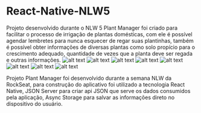 # React-Native-NLW5
Projeto desenvolvido durante o NLW 5
Plant Manager foi criado para facilitar o processo de irrigação de plantas domésticas, com ele é possível agendar lembretes para nunca esquecer de regar suas plantinhas, também é possível obter informações de diversas plantas como solo propício para o crescimento adequado, quantidade de vezes que a planta deve ser regada e outras informações.
![alt text](https://github.com/BrunoMeirel3s/React-Native-NLW5/blob/main/plantmanager/imagens%20do%20projeto/split%20screen.JPG)
![alt text](https://github.com/BrunoMeirel3s/React-Native-NLW5/blob/main/plantmanager/imagens%20do%20projeto/tela%201.JPG)
![alt text](https://github.com/BrunoMeirel3s/React-Native-NLW5/blob/main/plantmanager/imagens%20do%20projeto/tela%202.JPG)
![alt text](https://github.com/BrunoMeirel3s/React-Native-NLW5/blob/main/plantmanager/imagens%20do%20projeto/tela%203.JPG)
![alt text](https://github.com/BrunoMeirel3s/React-Native-NLW5/blob/main/plantmanager/imagens%20do%20projeto/tela%204.JPG)
![alt text](https://github.com/BrunoMeirel3s/React-Native-NLW5/blob/main/plantmanager/imagens%20do%20projeto/tela%205.JPG)
![alt text](https://github.com/BrunoMeirel3s/React-Native-NLW5/blob/main/plantmanager/imagens%20do%20projeto/tela%206.JPG)
![alt text](https://github.com/BrunoMeirel3s/React-Native-NLW5/blob/main/plantmanager/imagens%20do%20projeto/tela%207.JPG)



Projeto Plant Manager foi desenvolvido durante a semana NLW da RockSeat, para construção do aplicativo foi utilizado a tecnologia React Native, JSON Server para criar api JSON que serve os dados consumidos pela aplicação, Async Storage para salvar as informações direto no dispositivo do usuário.


